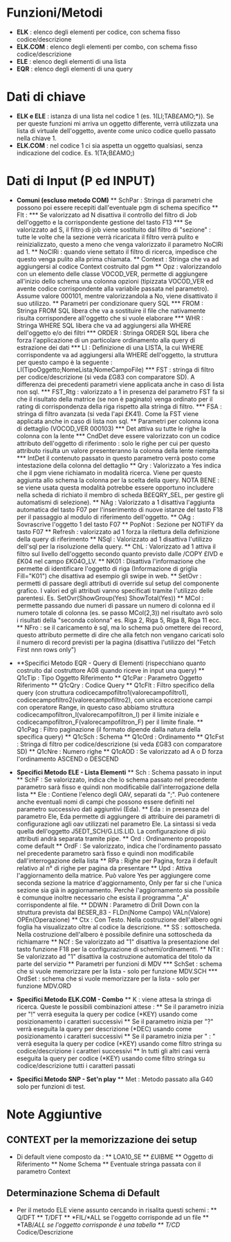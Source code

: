 
# Funzioni/Metodi

* **ELK** :  elenco degli elementi per codice, con schema fisso codice/descrizione
* **ELK.COM** :  elenco degli elementi per combo, con schema fisso codice/descrizione
* **ELE** :  elenco degli elementi di una lista
* **EQR** :  elenco degli elementi di una query

# Dati di chiave

* **ELK e ELE** :  istanza di una lista nel codice 1 (es. 1(LI;TAB£AMO;*)). Se per queste funzioni mi arriva un oggetto differente, verrà utilizzata una lista di virtuale dell'oggetto, avente come unico codice quello passato nella chiave 1.
* **ELK.COM** :  nel codice 1 ci sia aspetta un oggetto qualsiasi, senza indicazione del codice. Es. 1(TA;B£AMO;)

# Dati di Input (P ed INPUT)

* **Comuni (escluso metodo COM)**
** SchPar :  Stringa di parametri che possono poi essere recepiti dall'eventuale pgm di schema specifico
** Flt : 
*** Se valorizzato ad N disattiva il controllo del filtro di Job dell'oggetto e la corrispondente gestione del tasto F13
*** Se valorizzato ad S, il filtro di job viene sostituito dal filtro di "sezione" :  tutte le volte che la sezione verrà ricaricata il filtro verrà pulito e reinizializzato, questo a meno che venga valorizzato il parametro NoClRi ad 1.
** NoClRi :  quando viene settato il filtro di ricerca, impedisce che questo venga pulito alla prima chiamata.
** Context :  Stringa che va ad aggiungersi al codice Context costruito dal pgm
** Opz :  valorizzandolo con un elemento delle classe VOCOD_VER, permette di aggiungere all'inizio dello schema una colonna opzioni (tipizzata VOCOD_VER ed avente codice corrispondente alla variabile passata nel parametro). Assume valore 000101, mentre valorizzandola a No, viene disattivato il suo utilizzo.
** Parametri per condizionare query SQL
*** FROM :  Stringa FROM SQL libera che va a sostituire il file che nativamente risulta corrispondere all'oggetto che si vuole elaborare
*** WHR :  Stringa WHERE SQL libera che va ad aggiungersi alla WHERE dell'oggetto e/o dei filtri
*** ORDER :  Stringa ORDER SQL libera che forza l'applicazione di un particolare ordinamento alla query di estrazione dei dati
*** LI :  Definizione di una LISTA, la cui WHERE corrispondente va ad aggiungersi alla WHERE dell'oggetto, la struttura per questo campo è la seguente :  LI(TipoOggetto;NomeLista;NomeCampoFile)
*** FST :  stringa di filtro per codice/descrizione (si veda £G83 con comparatore SD). A differenza dei precedenti parametri viene applicata anche in caso di lista non sql.
*** FST_Rtg :  valorizzato a 1 in presenza del parametro FST fa si che il risultato della matrice (se non è paginato) venga ordinato per il rating di corrispondenza della riga rispetto alla stringa di filtro.
*** FSA :  stringa di filtro avanzata (si veda l'api £K41). Come la FST viene applicata anche in caso di lista non sql.
** Parametri per colonna icona di dettaglio (VOCOD_VER 000103)
*** Det attiva su tutte le righe la colonna con la lente
*** CndDet deve essere valorizzato con un codice attributo dell'oggetto di riferimento :  solo le righe per cui per questo attributo risulta un valore presenteranno la colonna della lente riempita
*** IntDet il contenuto passato in questo parametro verrà posto come intestazione della colonna del dettaglio
** Qry :  Valorizzato a Yes indica che il pgm viene richiamato in modalità ricerca. Viene per questo aggiunta allo schema la colonna per la scelta della query. NOTA BENE :  se viene usata questa modalità potrebbe essere opportuno includere nella scheda di richiato il membro di scheda B£EQRY_SEL, per gestire gli automatismi di selezione).
** NAg :  Valorizzato a 1 disattiva l'aggiunta automatica del tasto F07 per l'inserimento di nuove istanze del tasto F18 per il passaggio al modulo di riferimento dell'oggetto.
** OAg :  Sovrascrive l'oggetto 1 del tasto F07
** PopNot :  Sezione per NOTIFY da tasto F07
** Refresh :  valorizzato ad 1 forza la rilettura della definizione della query di riferimento
** NSql :  Valorizzato ad 1 disattiva l'utilizzo dell'sql per la risoluzione della query.
** ChL :  Valorizzato ad 1 attiva il filtro sul livello dell'oggetto secondo quanto previsto dalle /COPY £IVD e £K04 nel campo £K04O_LV.
** NK01 :  Disattiva l'informazione che permette di identificare l'oggetto di riga (Informazione di griglia Fill="K01") che disattiva ad esempio gli swipe in web.
** SetOvr :  permetti di passare degli attributi di override sul setup del componente grafico. I valori ed gli attributi vanno specificati tramite l'utilizzo delle parentesi. Es. SetOvr(ShowGroup(Yes) ShowTotal(Yes))
** MCol :  permette passando due numeri di passare un numero di colonna ed il numero totale di colonna (es. se passo MCol(2,3)) nel risultato avrò solo i risultati della "seconda colonna" es. Riga 2, Riga 5, Riga 8, Riga 11 ecc.
** NFro :  se il caricamento è sql, ma lo schema può omettere dei record, questo attributo permette di dire che alla fetch non vengano caricati solo il numero di record previsti per la pagina (disattiva l'utilizzo del "Fetch First nnn rows only")

* **Specifici Metodo EQR - Query di Elementi (rispecchiano quanto costruito dal costruttore A08 quando riceve in input una query)
** Q1cTip :  Tipo Oggetto Riferimento
** Q1cPar :  Parametro Oggetto Riferimento
** Q1cQry :  Codice Query
** Q1cFlt :  Filtro specifico della query (con struttura codicecampofiltro1(valorecampofiltro1), codicecampofiltro2(valorecampofiltro2), con unica eccezione campi con operatore Range, in questo caso abbiamo struttura  codicecampofiltron_I(valorecampofiltron_I) per il limite iniziale e codicecampofiltron_F(valorecampofiltron_F) per il limite finale.
** Q1cPag :  Filtro paginazione (il formato dipende dalla natura della specifica query)
** Q1cSch :  Schema
** Q1cOrd :  Ordinamento
** Q1cFst :  Stringa di filtro per codice/descrizione (si veda £G83 con comparatore SD)
** Q1cNre :  Numero righe
** Q1cAOD :  Se valorizzato ad A o D forza l'ordinamento ASCEND o DESCEND

* **Specifici Metodo ELE - Lista Elementi**
** Sch :  Schema passato in input
** SchF :  Se valorizzato, indica che lo schema passato nel precedente parametro sarà fisso e quindi non modificabile dall'interrogazione della lista
** Ele :  Contiene l'elenco degli OAV, separati da ";". Può contenere anche eventuali nomi di campi che possono essere definiti nel parametro successivo dati aggiuntivi (Eda).
** Eda :  in presenza del parametro Ele, Eda permette di aggiungere di attribuire dei parametri di configurazione agli oav utilizzati nel parametro Ele. La sintassi si veda quella dell'oggetto J5EDT_SCH/G.LIS.LID. La configurazione di più attributi andrà separata tramite pipe.
** Ord :  Ordinamento proposto come default
** OrdF :  Se valorizzato, indica che l'ordinamento passato nel precedente parametro sarà fisso e quindi non modificabile dall'interrogazione della lista
** RPa :  Righe per Pagina, forza il default relativo al n° di righe per pagina da presentare
** Upd :  Attiva l'aggiornamento della matrice. Può valore Yes per aggiungere come seconda sezione la matrice d'aggiornamento, Only per far si che l'unica sezione sia già in aggiornamento. Perchè l'aggiornamento sia possibile è comunque inoltre necessario che esista il programma "_A" corrispondente al file.
** DDWN :  Parametro di Drill Down con la struttura prevista dal B£SER_83 - FLDn(Nome Campo) VALn(Valore) OPEn(Operazione)
** Ctx :  Con Testo. Nella costruzione dell'albero ogni foglia ha visualizzato oltre al codice la descrizione.
** SS :  sottoscheda. Nella costruzione dell'albero è possibile definire una sottoscheda da richiamarre
** NCf :  Se valorizzato ad "1" disattiva la presentazione del tasto funzione F18 per la configurazione di schemi/ordinamenti.
** NTit :  Se valorizzato ad "1" disattiva la costruzione automatica del titolo da parte del servizio
** Parametri per funzioni di MDV
*** SchSet :  schema che si vuole memorizzare per la lista - solo per funzione MDV.SCH
*** OrdSet :  schema che si vuole memorizzare per la lista - solo per funzione MDV.ORD

* **Specifici Metodo ELK.COM - Combo**
** K :  viene attesa la stringa di ricerca. Queste le possibili combinazioni attese : 
** Se il parametro inizia per "!" verrà eseguita la query per codice (*KEY) usando come posizionamento i caratteri successivi
** Se il parametro inizia per "?" verrà eseguita la query per descrizione (*DEC) usando come posizionamento i caratteri successivi
** Se il parametro inizia per " : " verrà eseguita la query per codice (*KEY) usando come filtro stringa su codice/descrizione i caratteri successivi
** In tutti gli altri casi verrà eseguita la query per codice (*KEY) usando come filtro stringa su codice/descrizione tutti i caratteri passati

* **Specifici Metodo SNP - Set'n play**
** Met :  Metodo passato alla G40 solo per funzioni di test.

# Note Aggiuntive

## CONTEXT per la memorizzazione dei setup
* Di default viene composto da : 
** LOA10_SE
** £UIBME
** Oggetto di Riferimento
** Nome Schema
** Eventuale stringa passata con il parametro Context

## Determinazione Schema di Default
* Per il metodo ELE viene assunto cercando in risalita questi schemi : 
** Q/DFT
** T/DFT
** *FIL/*ALL se l'oggetto corrisponde ad un file
** *TAB/*ALL se l'oggetto corrisponde è una tabella
** T/CD* Codice/Descrizione


